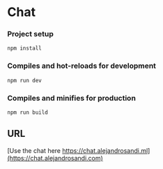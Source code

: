 # Chat

### Project setup
```
npm install
```

### Compiles and hot-reloads for development
```
npm run dev
```

### Compiles and minifies for production
```
npm run build
```

## URL
[Use the chat here https://chat.alejandrosandi.ml](https://chat.alejandrosandi.com)
